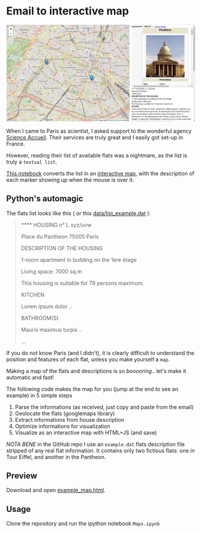 # Email to interactive map

![Interactive map](example.png)

When I came to Paris as scientist, I asked support to the wonderful agency [Science Accueil](http://www.science-accueil.org).
Their services are truly great and I easily got set-up in France.

However, reading their list of available flats was a nightmare, as  the list is truly a `textual list`.

[This notebook](Maps.ipynb) converts the list in an [interactive map](example_map.html), with the description of each marker showing up when the mouse is over it.

## Python's automagic

The flats list looks like this ( or this [data/list_example.dat](data/list_example.dat) ):

>    **** HOUSING n° L xyz/uvw
>
>   Place du Pantheon
>   75005 Paris
>
>   DESCRIPTION OF THE HOUSING
>
>   1-room apartment in building on the 1ère étage
>
>   Living space: 7000 sq.m
>
>   This housing is suitable for 79 persons maximum.
>
>   KITCHEN
>
>   Lorem ipsum dolor  ..
>
>   BATHROOM(S)
>
>   Mauris maximus turpis ..
>
>   ...


If you do not know Paris (and I didn't), it is clearly difficult to understand the position and features of each flat,
unless you make yourself a `map`.


Making a map of the flats and descriptions is so *booooring*.. let's make it automatic and fast!

The following code makes the map for you (jump at the end to see an example) in 5 simple steps
1. Parse the informations (as received, just copy and paste from the email)
2. Geolocate the flats (googlemaps library)
3. Extract informations from house description
4. Optimize informations for visualization
5. Visualize as an interactive map with HTML+JS (and save)

*NOTA BENE* in the GitHub repo I use an `example.dat` flats description file stripped of any real flat information.
It contains only two fictious flats: one in Tour Eiffel, and another in the Pantheon.

## Preview
Download and open [example_map.html](example_map.html).


## Usage

Clone the repository and run the ipython notebook `Maps.ipynb`
